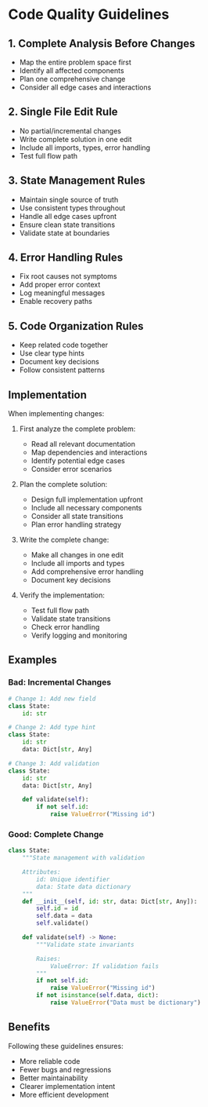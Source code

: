 # Code Quality Guidelines

## 1. Complete Analysis Before Changes

- Map the entire problem space first
- Identify all affected components
- Plan one comprehensive change
- Consider all edge cases and interactions

## 2. Single File Edit Rule

- No partial/incremental changes
- Write complete solution in one edit
- Include all imports, types, error handling
- Test full flow path

## 3. State Management Rules

- Maintain single source of truth
- Use consistent types throughout
- Handle all edge cases upfront
- Ensure clean state transitions
- Validate state at boundaries

## 4. Error Handling Rules

- Fix root causes not symptoms
- Add proper error context
- Log meaningful messages
- Enable recovery paths

## 5. Code Organization Rules

- Keep related code together
- Use clear type hints
- Document key decisions
- Follow consistent patterns

## Implementation

When implementing changes:

1. First analyze the complete problem:
   - Read all relevant documentation
   - Map dependencies and interactions
   - Identify potential edge cases
   - Consider error scenarios

2. Plan the complete solution:
   - Design full implementation upfront
   - Include all necessary components
   - Consider all state transitions
   - Plan error handling strategy

3. Write the complete change:
   - Make all changes in one edit
   - Include all imports and types
   - Add comprehensive error handling
   - Document key decisions

4. Verify the implementation:
   - Test full flow path
   - Validate state transitions
   - Check error handling
   - Verify logging and monitoring

## Examples

### Bad: Incremental Changes

```python
# Change 1: Add new field
class State:
    id: str

# Change 2: Add type hint
class State:
    id: str
    data: Dict[str, Any]

# Change 3: Add validation
class State:
    id: str
    data: Dict[str, Any]

    def validate(self):
        if not self.id:
            raise ValueError("Missing id")
```

### Good: Complete Change

```python
class State:
    """State management with validation

    Attributes:
        id: Unique identifier
        data: State data dictionary
    """
    def __init__(self, id: str, data: Dict[str, Any]):
        self.id = id
        self.data = data
        self.validate()

    def validate(self) -> None:
        """Validate state invariants

        Raises:
            ValueError: If validation fails
        """
        if not self.id:
            raise ValueError("Missing id")
        if not isinstance(self.data, dict):
            raise ValueError("Data must be dictionary")
```

## Benefits

Following these guidelines ensures:

- More reliable code
- Fewer bugs and regressions
- Better maintainability
- Clearer implementation intent
- More efficient development
